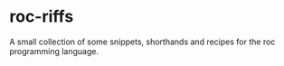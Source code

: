# roc-riffs
A small collection of some snippets, shorthands and recipes for the roc programming language.
